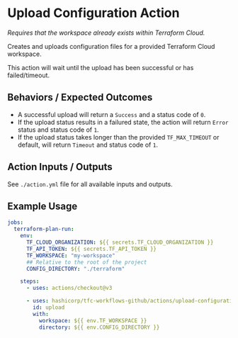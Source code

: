 # Upload Configuration Action

*Requires that the workspace already exists within Terraform Cloud.*

Creates and uploads configuration files for a provided Terraform Cloud workspace.

This action will wait until the upload has been successful or has failed/timeout.

## Behaviors / Expected Outcomes
* A successful upload will return a `Success` and a status code of `0`.
* If the upload status results in a failured state, the action will return `Error` status and status code of `1`.
* If the upload status takes longer than the provided `TF_MAX_TIMEOUT` or default, will return `Timeout` and status code of `1`.

## Action Inputs / Outputs

See `./action.yml` file for all available inputs and outputs.

## Example Usage

```yml
jobs:
  terraform-plan-run:
    env:
      TF_CLOUD_ORGANIZATION: ${{ secrets.TF_CLOUD_ORGANIZATION }}
      TF_API_TOKEN: ${{ secrets.TF_API_TOKEN }}
      TF_WORKSPACE: "my-workspace"
      ## Relative to the root of the project
      CONFIG_DIRECTORY: "./terraform"

    steps:
      - uses: actions/checkout@v3

      - uses: hashicorp/tfc-workflows-github/actions/upload-configuration@v1.0.4
        id: upload
        with:
          workspace: ${{ env.TF_WORKSPACE }}
          directory: ${{ env.CONFIG_DIRECTORY }}
```
